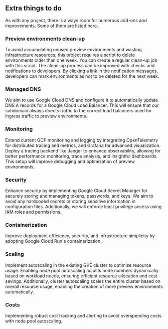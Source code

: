 ## Extra things to do

As with any project, there is always room for numerous add-ons and improvements. Some of them are listed here.

### Preview environments clean-up

To avoid accumulating unused preview environments and wasting infrastructure resources, this project requires a script to delete environments older than one week. You can create a regular clean-up job with this script. The clean-up process can be improved with checks and notifications to developers. By clicking a link in the notification messages, developers can mark environments as not to be deleted for the next week.

### Managed DNS

We aim to use Google Cloud DNS and configure it to automatically update DNS A records for a Google Cloud Load Balancer. This will ensure that our subdomain always directs traffic to the correct load balancers used for ingress traffic to preview environments.

### Monitoring

Extend current GCP monitoring and logging by integrating OpenTelemetry for distributed tracing and metrics, and Grafana for advanced visualization. Deploy a tracing backend like Jaeger to enhance observability, allowing for better performance monitoring, trace analysis, and insightful dashboards. This setup will improve debugging and optimization of preview environments.

### Security

Enhance security by implementing Google Cloud Secret Manager for securely storing and managing tokens, passwords, and keys. We aim to avoid any hardcoded secrets or storing sensitive information in configuration files. Additionally, we will enforce least privilege access using IAM roles and permissions.

### Containerization

Improve deployment efficiency, security, and infrastructure simplicity by adopting Google Cloud Run's containerization.

### Scaling

Implement autoscaling in the existing GKE cluster to optimize resource usage. Enabling node pool autoscaling adjusts node numbers dynamically based on workload needs, ensuring efficient resource allocation and cost savings. Additionally, cluster autoscaling scales the entire cluster based on overall resource usage, enabling the creation of more preview environments automatically.

### Costs

Implementing robust cost tracking and alerting to avoid overspending costs with node pool autoscaling.
